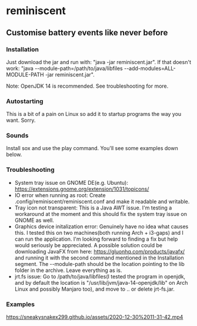 # reminiscent
## Customise battery events like never before

### Installation
Just download the jar and run with: "java -jar reminiscent.jar". If that doesn't work: "java --module-path=/path/to/java/libfiles --add-modules=ALL-MODULE-PATH -jar reminiscent.jar".

Note: OpenJDK 14 is recommended. See troubleshooting for more.

### Autostarting
This is a bit of a pain on Linux so add it to startup programs the way you want. Sorry.

### Sounds
Install sox and use the play command. You'll see some examples down below.

### Troubleshooting
- System tray issue on GNOME DE(e.g. Ubuntu): https://extensions.gnome.org/extension/1031/topicons/
- IO error when running as root: Create .config/reminiscent/reminiscent.conf and make it readable and writable.
- Tray icon not transparent: This is a Java AWT issue. I'm testing a workaround at the moment and this should fix the system tray issue on GNOME as well.
- Graphics device initalization error: Genuinely have no idea what causes this. I tested this on two machines(both running Arch + i3-gaps) and I can run the application. I'm looking forward to finding a fix but help would seriously be appreciated. A possible solution could be downloading JavaFX from here: https://gluonhq.com/products/javafx/ and running it with the second command mentioned in the Installation segment. The --module-path should be the location pointing to the lib folder in the archive. Leave everything as is.
- jrt.fs issue: Go to /path/to/java/libfiles(I tested the program in openjdk, and by default the location is "/usr/lib/jvm/java-14-openjdk/lib" on Arch Linux and possibly Manjaro too), and move to .. or delete jrt-fs.jar.

### Examples
https://sneakysnakex299.github.io/assets/2020-12-30%2011-31-42.mp4

